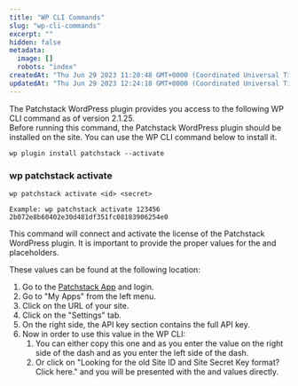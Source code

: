 ```yaml
---
title: "WP CLI Commands"
slug: "wp-cli-commands"
excerpt: ""
hidden: false
metadata: 
  image: []
  robots: "index"
createdAt: "Thu Jun 29 2023 11:28:48 GMT+0000 (Coordinated Universal Time)"
updatedAt: "Thu Jun 29 2023 12:24:18 GMT+0000 (Coordinated Universal Time)"
---
```

The Patchstack WordPress plugin provides you access to the following WP CLI command as of version 2.1.25.  
Before running this command, the Patchstack WordPress plugin should be installed on the site. You can use the WP CLI command below to install it.

```
wp plugin install patchstack --activate
```

### wp patchstack activate

```
wp patchstack activate <id> <secret>
  
Example: wp patchstack activate 123456 2b072e8b60402e30d481df351fc08183906254e0
```

This command will connect and activate the license of the Patchstack WordPress plugin. It is important to provide the proper values for the <id> and <secret> placeholders.

These values can be found at the following location: 

1. Go to the [Patchstack App](https://app.patchstack.com/) and login.
2. Go to "My Apps" from the left menu.
3. Click on the URL of your site.
4. Click on the "Settings" tab.
5. On the right side, the API key section contains the full API key.
6. Now in order to use this value in the WP CLI:
   1. You can either copy this one and as <id> you enter the value on the right side of the dash and as <secret> you enter the left side of the dash.
   2. Or click on "Looking for the old Site ID and Site Secret Key format? Click here." and you will be presented with the <id> and <secret> values directly.
